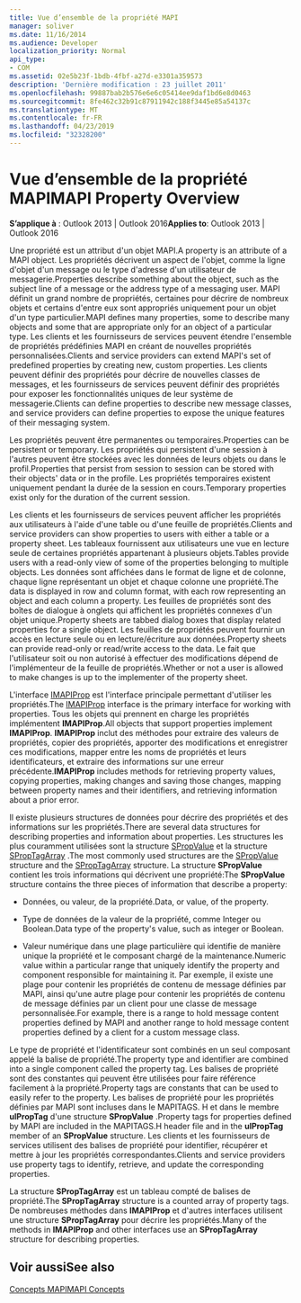 ```yaml
---
title: Vue d’ensemble de la propriété MAPI
manager: soliver
ms.date: 11/16/2014
ms.audience: Developer
localization_priority: Normal
api_type:
- COM
ms.assetid: 02e5b23f-1bdb-4fbf-a27d-e3301a359573
description: 'Dernière modification : 23 juillet 2011'
ms.openlocfilehash: 99887bab2b576e6e6c05414ee9daf1bd6e8d0463
ms.sourcegitcommit: 8fe462c32b91c87911942c188f3445e85a54137c
ms.translationtype: MT
ms.contentlocale: fr-FR
ms.lasthandoff: 04/23/2019
ms.locfileid: "32328200"
---
```

# <a name="mapi-property-overview"></a><span data-ttu-id="60265-103">Vue d’ensemble de la propriété MAPI</span><span class="sxs-lookup"><span data-stu-id="60265-103">MAPI Property Overview</span></span>

  
  
<span data-ttu-id="60265-104">**S’applique à** : Outlook 2013 | Outlook 2016</span><span class="sxs-lookup"><span data-stu-id="60265-104">**Applies to**: Outlook 2013 | Outlook 2016</span></span> 
  
<span data-ttu-id="60265-105">Une propriété est un attribut d'un objet MAPI.</span><span class="sxs-lookup"><span data-stu-id="60265-105">A property is an attribute of a MAPI object.</span></span> <span data-ttu-id="60265-106">Les propriétés décrivent un aspect de l'objet, comme la ligne d'objet d'un message ou le type d'adresse d'un utilisateur de messagerie.</span><span class="sxs-lookup"><span data-stu-id="60265-106">Properties describe something about the object, such as the subject line of a message or the address type of a messaging user.</span></span> <span data-ttu-id="60265-107">MAPI définit un grand nombre de propriétés, certaines pour décrire de nombreux objets et certains d'entre eux sont appropriés uniquement pour un objet d'un type particulier.</span><span class="sxs-lookup"><span data-stu-id="60265-107">MAPI defines many properties, some to describe many objects and some that are appropriate only for an object of a particular type.</span></span> <span data-ttu-id="60265-108">Les clients et les fournisseurs de services peuvent étendre l'ensemble de propriétés prédéfinies MAPI en créant de nouvelles propriétés personnalisées.</span><span class="sxs-lookup"><span data-stu-id="60265-108">Clients and service providers can extend MAPI's set of predefined properties by creating new, custom properties.</span></span> <span data-ttu-id="60265-109">Les clients peuvent définir des propriétés pour décrire de nouvelles classes de messages, et les fournisseurs de services peuvent définir des propriétés pour exposer les fonctionnalités uniques de leur système de messagerie.</span><span class="sxs-lookup"><span data-stu-id="60265-109">Clients can define properties to describe new message classes, and service providers can define properties to expose the unique features of their messaging system.</span></span>
  
<span data-ttu-id="60265-110">Les propriétés peuvent être permanentes ou temporaires.</span><span class="sxs-lookup"><span data-stu-id="60265-110">Properties can be persistent or temporary.</span></span> <span data-ttu-id="60265-111">Les propriétés qui persistent d'une session à l'autres peuvent être stockées avec les données de leurs objets ou dans le profil.</span><span class="sxs-lookup"><span data-stu-id="60265-111">Properties that persist from session to session can be stored with their objects' data or in the profile.</span></span> <span data-ttu-id="60265-112">Les propriétés temporaires existent uniquement pendant la durée de la session en cours.</span><span class="sxs-lookup"><span data-stu-id="60265-112">Temporary properties exist only for the duration of the current session.</span></span> 
  
<span data-ttu-id="60265-113">Les clients et les fournisseurs de services peuvent afficher les propriétés aux utilisateurs à l'aide d'une table ou d'une feuille de propriétés.</span><span class="sxs-lookup"><span data-stu-id="60265-113">Clients and service providers can show properties to users with either a table or a property sheet.</span></span> <span data-ttu-id="60265-114">Les tableaux fournissent aux utilisateurs une vue en lecture seule de certaines propriétés appartenant à plusieurs objets.</span><span class="sxs-lookup"><span data-stu-id="60265-114">Tables provide users with a read-only view of some of the properties belonging to multiple objects.</span></span> <span data-ttu-id="60265-115">Les données sont affichées dans le format de ligne et de colonne, chaque ligne représentant un objet et chaque colonne une propriété.</span><span class="sxs-lookup"><span data-stu-id="60265-115">The data is displayed in row and column format, with each row representing an object and each column a property.</span></span> <span data-ttu-id="60265-116">Les feuilles de propriétés sont des boîtes de dialogue à onglets qui affichent les propriétés connexes d'un objet unique.</span><span class="sxs-lookup"><span data-stu-id="60265-116">Property sheets are tabbed dialog boxes that display related properties for a single object.</span></span> <span data-ttu-id="60265-117">Les feuilles de propriétés peuvent fournir un accès en lecture seule ou en lecture/écriture aux données.</span><span class="sxs-lookup"><span data-stu-id="60265-117">Property sheets can provide read-only or read/write access to the data.</span></span> <span data-ttu-id="60265-118">Le fait que l'utilisateur soit ou non autorisé à effectuer des modifications dépend de l'implémenteur de la feuille de propriétés.</span><span class="sxs-lookup"><span data-stu-id="60265-118">Whether or not a user is allowed to make changes is up to the implementer of the property sheet.</span></span>
  
<span data-ttu-id="60265-119">L'interface [IMAPIProp](imapipropiunknown.md) est l'interface principale permettant d'utiliser les propriétés.</span><span class="sxs-lookup"><span data-stu-id="60265-119">The [IMAPIProp](imapipropiunknown.md) interface is the primary interface for working with properties.</span></span> <span data-ttu-id="60265-120">Tous les objets qui prennent en charge les propriétés implémentent **IMAPIProp**.</span><span class="sxs-lookup"><span data-stu-id="60265-120">All objects that support properties implement **IMAPIProp**.</span></span> <span data-ttu-id="60265-121">**IMAPIProp** inclut des méthodes pour extraire des valeurs de propriétés, copier des propriétés, apporter des modifications et enregistrer ces modifications, mapper entre les noms de propriétés et leurs identificateurs, et extraire des informations sur une erreur précédente.</span><span class="sxs-lookup"><span data-stu-id="60265-121">**IMAPIProp** includes methods for retrieving property values, copying properties, making changes and saving those changes, mapping between property names and their identifiers, and retrieving information about a prior error.</span></span> 
  
<span data-ttu-id="60265-122">Il existe plusieurs structures de données pour décrire des propriétés et des informations sur les propriétés.</span><span class="sxs-lookup"><span data-stu-id="60265-122">There are several data structures for describing properties and information about properties.</span></span> <span data-ttu-id="60265-123">Les structures les plus couramment utilisées sont la structure [SPropValue](spropvalue.md) et la structure [SPropTagArray](sproptagarray.md) .</span><span class="sxs-lookup"><span data-stu-id="60265-123">The most commonly used structures are the [SPropValue](spropvalue.md) structure and the [SPropTagArray](sproptagarray.md) structure.</span></span> <span data-ttu-id="60265-124">La structure **SPropValue** contient les trois informations qui décrivent une propriété:</span><span class="sxs-lookup"><span data-stu-id="60265-124">The **SPropValue** structure contains the three pieces of information that describe a property:</span></span> 
  
- <span data-ttu-id="60265-125">Données, ou valeur, de la propriété.</span><span class="sxs-lookup"><span data-stu-id="60265-125">Data, or value, of the property.</span></span>
    
- <span data-ttu-id="60265-126">Type de données de la valeur de la propriété, comme Integer ou Boolean.</span><span class="sxs-lookup"><span data-stu-id="60265-126">Data type of the property's value, such as integer or Boolean.</span></span> 
    
- <span data-ttu-id="60265-127">Valeur numérique dans une plage particulière qui identifie de manière unique la propriété et le composant chargé de la maintenance.</span><span class="sxs-lookup"><span data-stu-id="60265-127">Numeric value within a particular range that uniquely identify the property and component responsible for maintaining it.</span></span> <span data-ttu-id="60265-128">Par exemple, il existe une plage pour contenir les propriétés de contenu de message définies par MAPI, ainsi qu'une autre plage pour contenir les propriétés de contenu de message définies par un client pour une classe de message personnalisée.</span><span class="sxs-lookup"><span data-stu-id="60265-128">For example, there is a range to hold message content properties defined by MAPI and another range to hold message content properties defined by a client for a custom message class.</span></span> 
    
<span data-ttu-id="60265-129">Le type de propriété et l'identificateur sont combinés en un seul composant appelé la balise de propriété.</span><span class="sxs-lookup"><span data-stu-id="60265-129">The property type and identifier are combined into a single component called the property tag.</span></span> <span data-ttu-id="60265-130">Les balises de propriété sont des constantes qui peuvent être utilisées pour faire référence facilement à la propriété.</span><span class="sxs-lookup"><span data-stu-id="60265-130">Property tags are constants that can be used to easily refer to the property.</span></span> <span data-ttu-id="60265-131">Les balises de propriété pour les propriétés définies par MAPI sont incluses dans le MAPITAGS. H et dans le membre **ulPropTag** d'une structure **SPropValue** .</span><span class="sxs-lookup"><span data-stu-id="60265-131">Property tags for properties defined by MAPI are included in the MAPITAGS.H header file and in the **ulPropTag** member of an **SPropValue** structure.</span></span> <span data-ttu-id="60265-132">Les clients et les fournisseurs de services utilisent des balises de propriété pour identifier, récupérer et mettre à jour les propriétés correspondantes.</span><span class="sxs-lookup"><span data-stu-id="60265-132">Clients and service providers use property tags to identify, retrieve, and update the corresponding properties.</span></span> 
  
<span data-ttu-id="60265-133">La structure **SPropTagArray** est un tableau compté de balises de propriété.</span><span class="sxs-lookup"><span data-stu-id="60265-133">The **SPropTagArray** structure is a counted array of property tags.</span></span> <span data-ttu-id="60265-134">De nombreuses méthodes dans **IMAPIProp** et d'autres interfaces utilisent une structure **SPropTagArray** pour décrire les propriétés.</span><span class="sxs-lookup"><span data-stu-id="60265-134">Many of the methods in **IMAPIProp** and other interfaces use an **SPropTagArray** structure for describing properties.</span></span> 
  
## <a name="see-also"></a><span data-ttu-id="60265-135">Voir aussi</span><span class="sxs-lookup"><span data-stu-id="60265-135">See also</span></span>



[<span data-ttu-id="60265-136">Concepts MAPI</span><span class="sxs-lookup"><span data-stu-id="60265-136">MAPI Concepts</span></span>](mapi-concepts.md)


